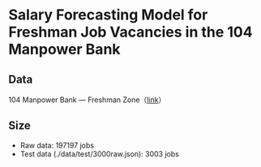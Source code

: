 # Salary Forecasting Model for Freshman Job Vacancies in the 104 Manpower Bank

## Data 
104 Manpower Bank — Freshman Zone（[link](https://www.104.com.tw/jobs/search/?jobsource=freshman_search&jobexp=1)）

## Size
- Raw data: 197197 jobs
- Test data (./data/test/3000raw.json): 3003 jobs
